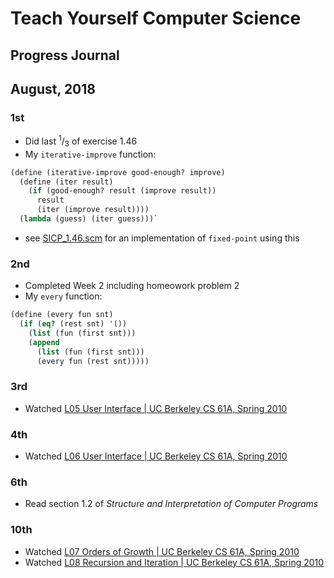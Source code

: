 # Teach Yourself Computer Science
## Progress Journal

## August, 2018

### 1st
- Did last <sup>1</sup>/<sub>3</sub> of exercise 1.46
- My `iterative-improve` function:
```scheme
(define (iterative-improve good-enough? improve)
  (define (iter result)
    (if (good-enough? result (improve result))
      result
      (iter (improve result))))
  (lambda (guess) (iter guess)))`
```
- see [SICP_1.46.scm](https://github.com/flintsteel7/TMCS/tree/master/Exercises/SICP_1.46.scm) for an implementation of `fixed-point` using this

### 2nd
- Completed Week 2 including homeowork problem 2
- My `every` function:
```scheme
(define (every fun snt)
  (if (eq? (rest snt) '())
    (list (fun (first snt)))
    (append
      (list (fun (first snt)))
      (every fun (rest snt)))))
```

### 3rd
- Watched [L05 User Interface | UC Berkeley CS 61A, Spring 2010](https://www.youtube.com/watch?v=tJB3Lk8_m7w&index=5&list=PLhMnuBfGeCDNgVzLPxF9o5UNKG1b-LFY9)

### 4th
- Watched [L06 User Interface | UC Berkeley CS 61A, Spring 2010](https://www.youtube.com/watch?v=r2-TaLTs7w0&index=6&list=PLhMnuBfGeCDNgVzLPxF9o5UNKG1b-LFY9)

### 6th
- Read section 1.2 of _Structure and Interpretation of Computer Programs_

### 10th
- Watched [L07 Orders of Growth | UC Berkeley CS 61A, Spring 2010](https://www.youtube.com/watch?v=FUaY0N4qVPY&index=7&list=PLhMnuBfGeCDNgVzLPxF9o5UNKG1b-LFY9)
- Watched [L08 Recursion and Iteration | UC Berkeley CS 61A, Spring 2010](https://www.youtube.com/watch?v=gOupSAT_acA&list=PLhMnuBfGeCDNgVzLPxF9o5UNKG1b-LFY9&index=8)